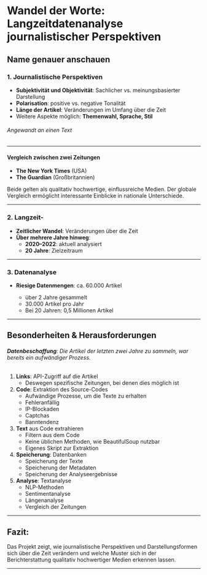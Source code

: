 # **Wandel der Worte: Langzeitdatenanalyse journalistischer Perspektiven**

## **Name genauer anschauen**

### 1. Journalistische Perspektiven

- **Subjektivität und Objektivität**: Sachlicher vs. meinungsbasierter Darstellung
- **Polarisation**: positive vs. negative Tonalität
- **Länge der Artikel**: Veränderungen im Umfang über die Zeit
- Weitere Aspekte möglich: **Themenwahl, Sprache, Stil**

###### Angewandt an einen Text

---

#### Vergleich zwischen zwei Zeitungen

- **The New York Times** (USA)
- **The Guardian** (Großbritannien)

Beide gelten als qualitativ hochwertige, einflussreiche Medien. Der globale Vergleich ermöglicht interessante Einblicke in nationale Unterschiede.

---

### 2. Langzeit-

- **Zeitlicher Wandel**: Veränderungen über die Zeit
- **Über mehrere Jahre hinweg**:
  - **2020–2022**: aktuell analysiert
  - **20 Jahre**: Zielzeitraum

---

### 3. Datenanalyse

- **Riesige Datenmengen**: ca. 60.000 Artikel

  - über 2 Jahre gesammelt
  - 30.000 Artikel pro Jahr
  - Bei 20 Jahren: 0,5 Millionen Artikel

---

## **Besonderheiten & Herausforderungen**

###### **Datenbeschaffung**: Die Artikel der letzten zwei Jahre zu sammeln, war bereits ein aufwändiger Prozess.

1. **Links**: API-Zugriff auf die Artikel
   - Deswegen spezifische Zeitungen, bei denen dies möglich ist
2. **Code**: Extraktion des Source-Codes
   - Aufwändige Prozesse, um die Texte zu erhalten
   - Fehleranfällig
   - IP-Blockaden
   - Captchas
   - Banntendenz
3. **Text** aus Code extrahieren
   - Filtern aus dem Code
   - Keine üblichen Methoden, wie BeautifulSoup nutzbar
   - Eigenes Skript zur Extraktion
4. **Speicherung**: Datenbanken
   - Speicherung der Texte
   - Speicherung der Metadaten
   - Speicherung der Analyseergebnisse
5. **Analyse**: Textanalyse
   - NLP-Methoden
   - Sentimentanalyse
   - Längenanalyse
   - Vergleich der Zeitungen

---

## Fazit:

Das Projekt zeigt, wie journalistische Perspektiven und Darstellungsformen sich über die Zeit verändern und welche Muster sich in der Berichterstattung qualitativ hochwertiger Medien erkennen lassen.

---
